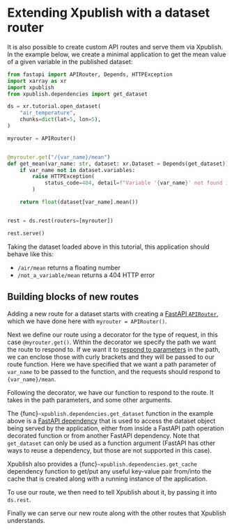 # Extending Xpublish with a dataset router

It is also possible to create custom API routes and serve them via Xpublish. In
the example below, we create a minimal application to get the mean value of a
given variable in the published dataset:

```python
from fastapi import APIRouter, Depends, HTTPException
import xarray as xr
import xpublish
from xpublish.dependencies import get_dataset

ds = xr.tutorial.open_dataset(
    "air_temperature",
    chunks=dict(lat=5, lon=5),
)

myrouter = APIRouter()


@myrouter.get("/{var_name}/mean")
def get_mean(var_name: str, dataset: xr.Dataset = Depends(get_dataset)):
    if var_name not in dataset.variables:
        raise HTTPException(
            status_code=404, detail=f"Variable '{var_name}' not found in dataset"
        )

    return float(dataset[var_name].mean())


rest = ds.rest(routers=[myrouter])

rest.serve()
```

Taking the dataset loaded above in this tutorial, this application should behave
like this:

- `/air/mean` returns a floating number
- `/not_a_variable/mean` returns a 404 HTTP error

## Building blocks of new routes

Adding a new route for a dataset starts with creating a [FastAPI `APIRouter`](https://fastapi.tiangolo.com/tutorial/bigger-applications/#apirouter), which we have done here with `myrouter = APIRouter()`.

Next we define our route using a decorator for the type of request, in this case `@myrouter.get()`.
Within the decorator we specify the path we want the route to respond to.
If we want it to [respond to parameters](https://fastapi.tiangolo.com/tutorial/path-params/) in the path, we can enclose those with curly brackets and they will be passed to our route function.
Here we have specified that we want a path parameter of `var_name` to be passed to the function, and the requests should respond to `{var_name}/mean`.

Following the decorator, we have our function to respond to the route.
It takes in the path parameters, and some other arguments.

The {func}`~xpublish.dependencies.get_dataset` function in the example above is
a [FastAPI dependency](https://fastapi.tiangolo.com/tutorial/dependencies/) that is used to access the dataset object being served by
the application, either from inside a FastAPI path operation decorated function
or from another FastAPI dependency. Note that `get_dataset` can only be used
as a function argument (FastAPI has other ways to reuse a dependency, but those
are not supported in this case).

Xpublish also provides a {func}`~xpublish.dependencies.get_cache` dependency
function to get/put any useful key-value pair from/into the cache that is
created along with a running instance of the application.

To use our route, we then need to tell Xpublish about it, by passing it into `ds.rest`.

Finally we can serve our new route along with the other routes that Xpublish understands.
